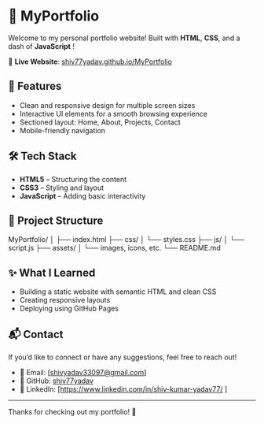 # 💼 MyPortfolio

Welcome to my personal portfolio website! Built with **HTML**, **CSS**, and a dash of **JavaScript** !

🔗 **Live Website**: [shiv77yadav.github.io/MyPortfolio](https://shiv77yadav.github.io/MyPortfolio)

## 🚀 Features

- Clean and responsive design for multiple screen sizes
- Interactive UI elements for a smooth browsing experience
- Sectioned layout: Home, About, Projects, Contact
- Mobile-friendly navigation

## 🛠️ Tech Stack

- **HTML5** – Structuring the content
- **CSS3** – Styling and layout
- **JavaScript** – Adding basic interactivity

## 📂 Project Structure
MyPortfolio/ │ ├── index.html ├── css/ │   └── styles.css ├── js/ │   └── script.js ├── assets/ │   └── images, icons, etc. └── README.md

## ✨ What I Learned

- Building a static website with semantic HTML and clean CSS
- Creating responsive layouts
- Deploying using GitHub Pages

## 📬 Contact

If you’d like to connect or have any suggestions, feel free to reach out!

- 📧 Email: [shivyadav33097@gmail.com]
- 🐙 GitHub: [shiv77yadav](https://github.com/shiv77yadav)
- 💬 LinkedIn: [https://www.linkedin.com/in/shiv-kumar-yadav77/ ]

---

Thanks for checking out my portfolio! 🙌
